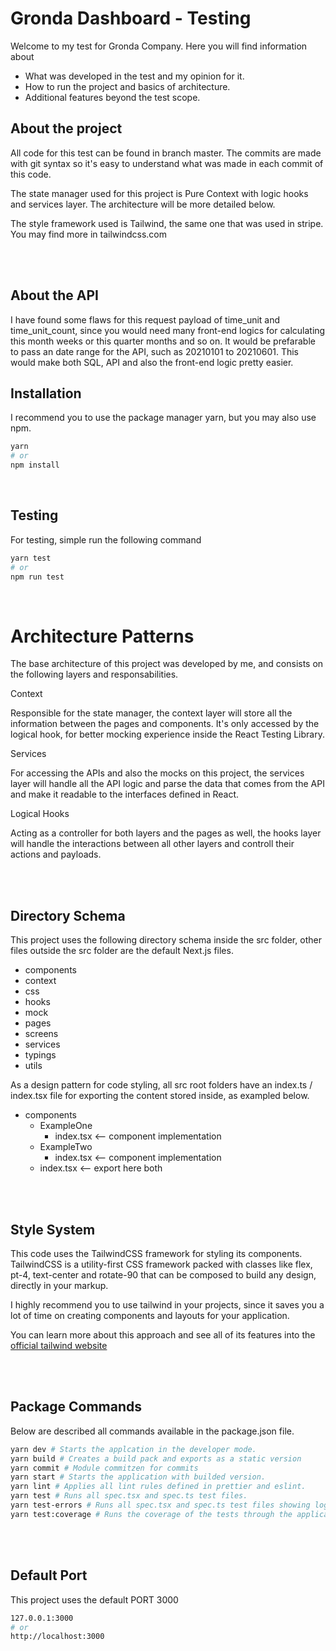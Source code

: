 # Gronda Dashboard - Testing

Welcome to my test for Gronda Company. Here you will find information about
<br />

- What was developed in the test and my opinion for it.
- How to run the project and basics of architecture.
- Additional features beyond the test scope.

## About the project

All code for this test can be found in branch master. The commits are made with git syntax so it's easy to understand what was made in each commit of this code.

The state manager used for this project is Pure Context with logic hooks and services layer. The architecture will be more detailed below.

The style framework used is Tailwind, the same one that was used in stripe. You may find more in tailwindcss.com

<br />
<br />

## About the API

I have found some flaws for this request payload of time_unit and time_unit_count, since you would need many front-end logics for
calculating this month weeks or this quarter months and so on. It would be prefarable to pass an date range for the API, such as
20210101 to 20210601. This would make both SQL, API and also the front-end logic pretty easier.

## Installation

I recommend you to use the package manager yarn, but you may also use npm.

```sh
yarn
# or
npm install
```

<br />

## Testing

For testing, simple run the following command

```sh
yarn test
# or
npm run test
```

<br />

# Architecture Patterns

The base architecture of this project was developed by me, and consists on the following layers and responsabilities.

Context

Responsible for the state manager, the context layer will store all the information between the pages and components. It's only accessed by the logical hook, for better mocking experience inside the React Testing Library.

Services

For accessing the APIs and also the mocks on this project, the services layer will handle all the API logic and parse the data that comes from the API and make it readable to the interfaces defined in React.

Logical Hooks

Acting as a controller for both layers and the pages as well, the hooks layer will handle the interactions between all other layers and controll their actions and payloads.

<br />
<br />

## Directory Schema

This project uses the following directory schema inside the src folder, other files outside the src folder are the default Next.js files.

- components
- context
- css
- hooks
- mock
- pages
- screens
- services
- typings
- utils

As a design pattern for code styling, all src root folders have an index.ts / index.tsx file for exporting the content stored inside, as exampled below.

- components
  - ExampleOne
    - index.tsx <-- component implementation
  - ExampleTwo
    - index.tsx <-- component implementation
  - index.tsx <-- export here both

<br />
<br />

## Style System

This code uses the TailwindCSS framework for styling its components. TailwindCSS is a utility-first CSS framework packed with classes like flex, pt-4, text-center and rotate-90 that can be composed to build any design, directly in your markup.

I highly recommend you to use tailwind in your projects, since it saves you a lot of time on creating components and layouts for your application.

You can learn more about this approach and see all of its features into the [official tailwind website](https://tailwindcss.com)

<br />
<br />

## Package Commands

Below are described all commands available in the package.json file.

```sh
yarn dev # Starts the applcation in the developer mode.
yarn build # Creates a build pack and exports as a static version
yarn commit # Module commitzen for commits
yarn start # Starts the application with builded version.
yarn lint # Applies all lint rules defined in prettier and eslint.
yarn test # Runs all spec.tsx and spec.ts test files.
yarn test-errors # Runs all spec.tsx and spec.ts test files showing logs.
yarn test:coverage # Runs the coverage of the tests through the application.
```

<br />
<br />

## Default Port

This project uses the default PORT 3000

```sh
127.0.0.1:3000
# or
http://localhost:3000
```
